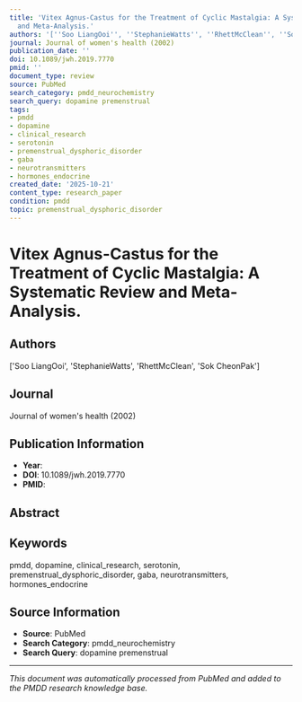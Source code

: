```yaml
---
title: 'Vitex Agnus-Castus for the Treatment of Cyclic Mastalgia: A Systematic Review
  and Meta-Analysis.'
authors: '[''Soo LiangOoi'', ''StephanieWatts'', ''RhettMcClean'', ''Sok CheonPak'']'
journal: Journal of women's health (2002)
publication_date: ''
doi: 10.1089/jwh.2019.7770
pmid: ''
document_type: review
source: PubMed
search_category: pmdd_neurochemistry
search_query: dopamine premenstrual
tags:
- pmdd
- dopamine
- clinical_research
- serotonin
- premenstrual_dysphoric_disorder
- gaba
- neurotransmitters
- hormones_endocrine
created_date: '2025-10-21'
content_type: research_paper
condition: pmdd
topic: premenstrual_dysphoric_disorder
---
```


# Vitex Agnus-Castus for the Treatment of Cyclic Mastalgia: A Systematic Review and Meta-Analysis.

## Authors
['Soo LiangOoi', 'StephanieWatts', 'RhettMcClean', 'Sok CheonPak']

## Journal
Journal of women's health (2002)

## Publication Information
- **Year**: 
- **DOI**: 10.1089/jwh.2019.7770
- **PMID**: 

## Abstract


## Keywords
pmdd, dopamine, clinical_research, serotonin, premenstrual_dysphoric_disorder, gaba, neurotransmitters, hormones_endocrine

## Source Information
- **Source**: PubMed
- **Search Category**: pmdd_neurochemistry
- **Search Query**: dopamine premenstrual

---
*This document was automatically processed from PubMed and added to the PMDD research knowledge base.*
